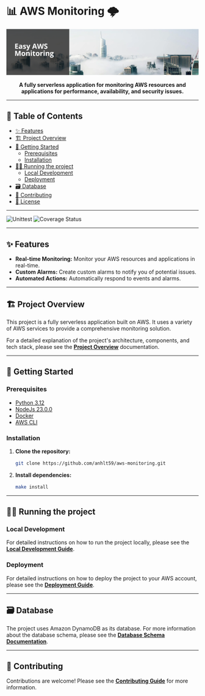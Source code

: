 # 📊 AWS Monitoring 🌩️

![banner.png](docs/images/banner.png)

<div align="center">

**A fully serverless application for monitoring AWS resources and applications for performance, availability, and security issues.**

</div>

---

## 📖 Table of Contents

- [✨ Features](#-features)
- [🏗️ Project Overview](#️-project-overview)
- [🏁 Getting Started](#-getting-started)
  - [Prerequisites](#prerequisites)
  - [Installation](#installation)
- [🏃‍♀️ Running the project](#️-running-the-project)
  - [Local Development](#local-development)
  - [Deployment](#deployment)
- [🗃️ Database](#️-database)
- [🤝 Contributing](#-contributing)
- [📝 License](#-license)

---

![Unittest](https://img.shields.io/badge/-passing-brightgreen?style=for-the-badge&logo=github&logoColor=black)
![Coverage Status](https://img.shields.io/badge/Coverage-86%25-blue?style=for-the-badge&logo=codecov&logoColor=white)

---

## ✨ Features

- **Real-time Monitoring:** Monitor your AWS resources and applications in real-time.
- **Custom Alarms:** Create custom alarms to notify you of potential issues.
- **Automated Actions:** Automatically respond to events and alarms.

---

## 🏗️ Project Overview

This project is a fully serverless application built on AWS. It uses a variety of AWS services to provide a comprehensive monitoring solution.

For a detailed explanation of the project's architecture, components, and tech stack, please see the [**Project Overview**](docs/overview.md) documentation.

---

## 🏁 Getting Started

### Prerequisites

- [Python 3.12](https://www.python.org/downloads/)
- [NodeJs 23.0.0](https://nodejs.org/en/download/)
- [Docker](https://docs.docker.com/engine/install/)
- [AWS CLI](https://docs.aws.amazon.com/cli/latest/userguide/getting-started-install.html)

### Installation

1. **Clone the repository:**

   ```bash
   git clone https://github.com/anhlt59/aws-monitoring.git
   ```

2. **Install dependencies:**

   ```bash
   make install
   ```

---

## 🏃‍♀️ Running the project

### Local Development

For detailed instructions on how to run the project locally, please see the [**Local Development Guide**](docs/development.md).

### Deployment

For detailed instructions on how to deploy the project to your AWS account, please see the [**Deployment Guide**](docs/deployment.md).

---

## 🗃️ Database

The project uses Amazon DynamoDB as its database. For more information about the database schema, please see the [**Database Schema Documentation**](docs/db.md).

---

## 🤝 Contributing

Contributions are welcome! Please see the [**Contributing Guide**](docs/git/contributing.md) for more information.
